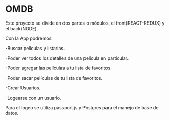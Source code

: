# OMDB
Este proyecto se divide en dos partes o módulos, el front(REACT-REDUX) y el back(NODE).

Con la App podremos:

 -Buscar películas y listarlas.

 -Poder ver todos los detalles de una película en particular.

 -Poder agregar las películas a tu lista de favoritos.

 -Poder sacar películas de tu lista de favoritos.

 -Crear Usuarios.

 -Logearse con un usuario.


Para el logeo se utiliza passport.js y Postgres para el manejo de base de datos.
